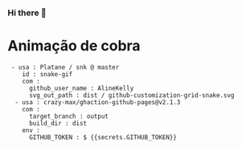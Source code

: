### Hi there 👋

<!--
**AlineKelly/AlineKelly** is a ✨ _special_ ✨ repository because its `README.md` (this file) appears on your GitHub profile.

Here are some ideas to get you started:

- 🔭 I’m currently working on ...
- 🌱 I’m currently learning ...
- 👯 I’m looking to collaborate on ...
- 🤔 I’m looking for help with ...
- 💬 Ask me about ...
- 📫 How to reach me: ...
- 😄 Pronouns: ...
- ⚡ Fun fact: ...
-->
 # Animação de cobra
     - usa : Platane / snk @ master
        id : snake-gif
        com :
          github_user_name : AlineKelly
          svg_out_path : dist / github-customization-grid-snake.svg
      - usa : crazy-max/ghaction-github-pages@v2.1.3
        com :
          target_branch : output
          build_dir : dist
        env :
          GITHUB_TOKEN : $ {{secrets.GITHUB_TOKEN}}
